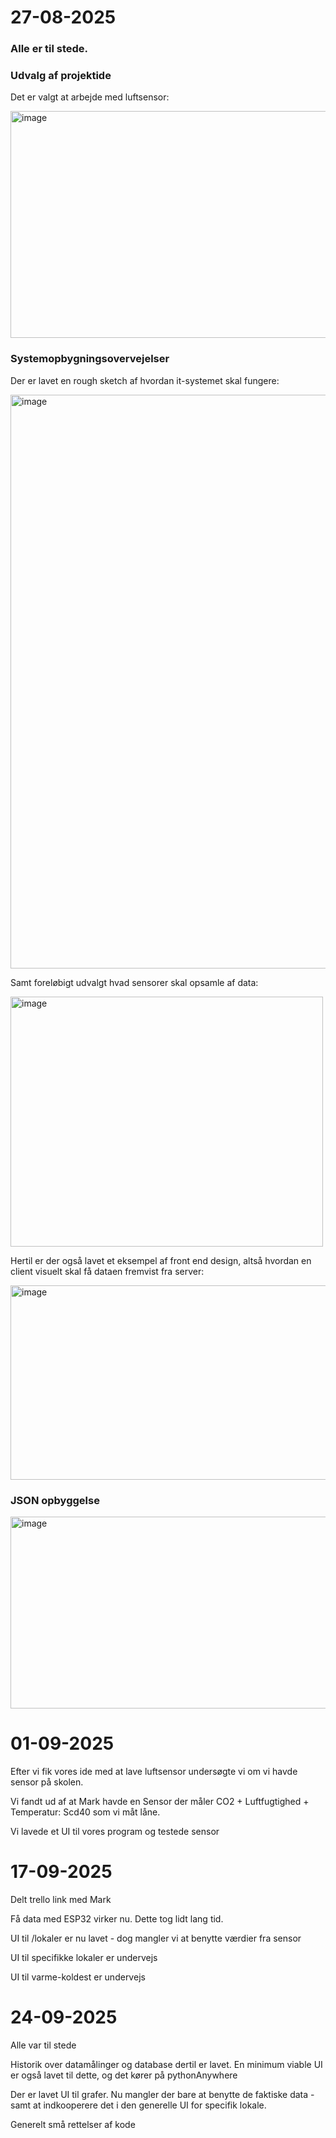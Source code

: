 # 27-08-2025

### Alle er til stede.


### Udvalg af projektide
Det er valgt at arbejde med luftsensor:

<img width="630" height="363" alt="image" src="https://github.com/user-attachments/assets/d3a16b97-2412-4c18-a176-7cdb8df2372f" />


### Systemopbygningsovervejelser
Der er lavet en rough sketch af hvordan it-systemet skal fungere:

<img width="1139" height="918" alt="image" src="https://github.com/user-attachments/assets/4c3f548c-4169-4a25-b425-532d6c518852" />


Samt foreløbigt udvalgt hvad sensorer skal opsamle af data:

<img width="500" height="400" alt="image" src="https://github.com/user-attachments/assets/6a35bd93-1803-4802-884f-2d934d181b88" />

Hertil er der også lavet et eksempel af front end design, altså hvordan en client visuelt skal få dataen fremvist fra server:

<img width="700" height="311" alt="image" src="https://github.com/user-attachments/assets/4b8ddef2-c431-435c-b988-56b870e4f993" />


### JSON opbyggelse

<img width="621" height="307" alt="image" src="https://github.com/user-attachments/assets/8e1b533c-ccee-42a0-a28f-0adb5e64b8ae" />

# 01-09-2025

Efter vi fik vores ide med at lave luftsensor undersøgte vi om vi havde sensor på skolen. 

Vi fandt ud af at Mark havde en Sensor der måler CO2 + Luftfugtighed + Temperatur: Scd40 som vi måt låne. 

Vi lavede et UI til vores program og testede sensor


# 17-09-2025
Delt trello link med Mark

Få data med ESP32 virker nu. Dette tog lidt lang tid.

UI til /lokaler er nu lavet - dog mangler vi at benytte værdier fra sensor

UI til specifikke lokaler er undervejs

UI til varme-koldest er undervejs


# 24-09-2025

Alle var til stede

Historik over datamålinger og database dertil er lavet. En minimum viable UI er også lavet til dette, og det kører på pythonAnywhere



Der er lavet UI til grafer. Nu mangler der bare at benytte de faktiske data - samt at indkooperere det i den generelle UI for specifik lokale.



Generelt små rettelser af kode

